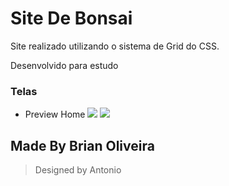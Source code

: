# Site De Bonsai
Site realizado utilizando o sistema de Grid do CSS.

Desenvolvido para estudo

### Telas
- Preview Home
![](./printscreens/HomePreview1)
![](./printscreens/HomePreview2)

## Made By Brian Oliveira
> Designed by Antonio
